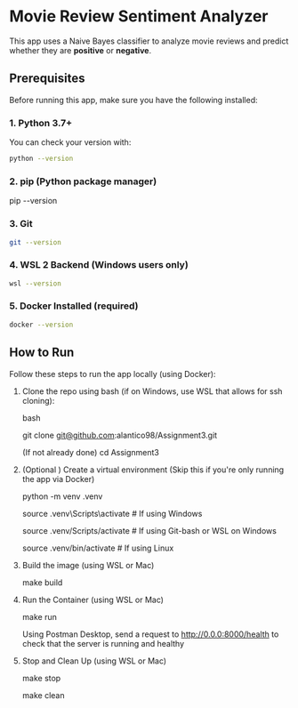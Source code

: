 # Movie Review Sentiment Analyzer

This app uses a Naive Bayes classifier to analyze movie reviews and predict whether they are **positive** or **negative**.

## Prerequisites

Before running this app, make sure you have the following installed:

### 1. Python 3.7+

You can check your version with:

```bash
python --version
```

### 2. pip (Python package manager)

pip --version

### 3. Git

```bash
git --version
```

### 4. WSL 2 Backend (Windows users only)

```bash
wsl --version
```

### 5. Docker Installed (required)

```bash
docker --version
```

## How to Run

Follow these steps to run the app locally (using Docker):

1. Clone the repo using bash (if on Windows, use WSL that allows for ssh cloning):

    bash
    
    git clone git@github.com:alantico98/Assignment3.git
    
    (If not already done) cd Assignment3

2. (Optional ) Create a virtual environment (Skip this if you're only running the app via Docker)

    python -m venv .venv
    
    source .venv\Scripts\activate # If using Windows
    
    source .venv/Scripts/activate # If using Git-bash or WSL on Windows
    
    source .venv/bin/activate     # If using Linux

3. Build the image (using WSL or Mac)

    make build

4. Run the Container (using WSL or Mac)

    make run
    
    Using Postman Desktop, send a request to http://0.0.0:8000/health to check that the
    server is running and healthy

5. Stop and Clean Up (using WSL or Mac)

    make stop
    
    make clean